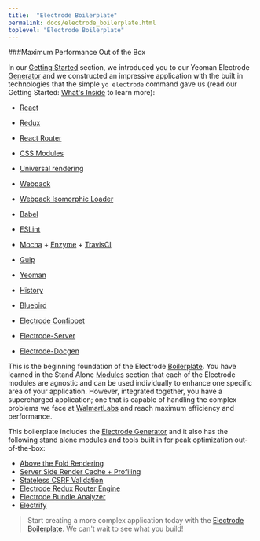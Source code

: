 ```yaml
---
title:  "Electrode Boilerplate"
permalink: docs/electrode_boilerplate.html
toplevel: "Electrode Boilerplate"
---
```


###Maximum Performance Out of the Box

In our [Getting Started](get_started.html) section, we introduced you to our Yeoman Electrode [Generator](https://github.com/electrode-io/generator-electrode) and we constructed an impressive application with the built in technologies that the simple `yo electrode` command gave us (read our Getting Started: [What's Inside](whats_inside.html) to learn more):

*  [React](https://facebook.github.io/react/index.html)

*  [Redux](http://redux.js.org/docs/basics/UsageWithReact.html)

*  [React Router](https://github.com/ReactTraining/react-router/tree/master/docs)

*  [CSS Modules](https://github.com/css-modules/css-modules)

*  [Universal rendering](https://medium.com/@mjackson/universal-javascript-4761051b7ae9#.xjxr5yj5z)

*  [Webpack](https://webpack.github.io/docs/motivation.html)

*  [Webpack Isomorphic Loader](https://github.com/jchip/isomorphic-loader)

*  [Babel](https://babeljs.io/)

*  [ESLint](http://eslint.org/)

*  [Mocha](https://mochajs.org/) + [Enzyme](https://github.com/airbnb/enzyme) + [TravisCI](https://travis-ci.org/)

*  [Gulp](http://gulpjs.com/)

*  [Yeoman](http://yeoman.io/)

*  [History](https://www.npmjs.com/package/history)

*  [Bluebird](http://bluebirdjs.com/docs/why-promises.html)

*  [Electrode Confippet](https://github.com/electrode-io/electrode-confippet)

*  [Electrode-Server](https://github.com/electrode-io/electrode-server)

*  [Electrode-Docgen](https://github.com/electrode-io/electrode-docgen)

This is the beginning foundation of the Electrode  [Boilerplate](https://github.com/electrode-io/electrode-boilerplate-universal-react-node). You have learned in the Stand Alone [Modules](stand_alone_modules.html) section that each of the Electrode modules are agnostic and can be used individually to enhance one specific area of your application. However, integrated together, you have a supercharged application; one that is capable of handling the complex problems we face at [WalmartLabs](www.walmartlabs.com) and reach maximum efficiency and performance.

This boilerplate includes the [Electrode Generator](whats_inside.html) and it also has the following stand alone modules and tools built in for peak optimization out-of-the-box:

*  [Above the Fold Rendering](above_fold_rendering.html)
*  [Server Side Render Cache + Profiling](server_side_render_cache.html)
*  [Stateless CSRF Validation](stateless_csrf_validation.html)
*  [Electrode Redux Router Engine](redux_router_engine.html)
*  [Electrode Bundle Analyzer](bundle_analyzer.html)
*  [Electrify](electrify.html)

>Start creating a more complex application today with the [Electrode Boilerplate](https://github.com/electrode-io/electrode-boilerplate-universal-react-node). We can't wait to see what you build!
